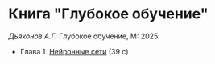 # Книга "Глубокое обучение"

*Дьяконов А.Г.* Глубокое обучение, М: 2025.

* Глава 1. [Нейронные сети](book_201_nn_202509.pdf) (39 c)
